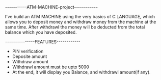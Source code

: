 -----------ATM-MACHINE-project------------  

I've build an ATM MACHINE using the very basics of C LANGUAGE, which allows you to deposit money and withdraw money from the machine at the same time. After withdrawl the money will be deducted from the total balance which you have deposited.

---------------FEATURES------------
* PIN verification
* Deposite amount
* Withdraw amount
* Withdrawl amount must be upto 5000
* At the end, it will display you Balance, and withdrawl amount(if any).
